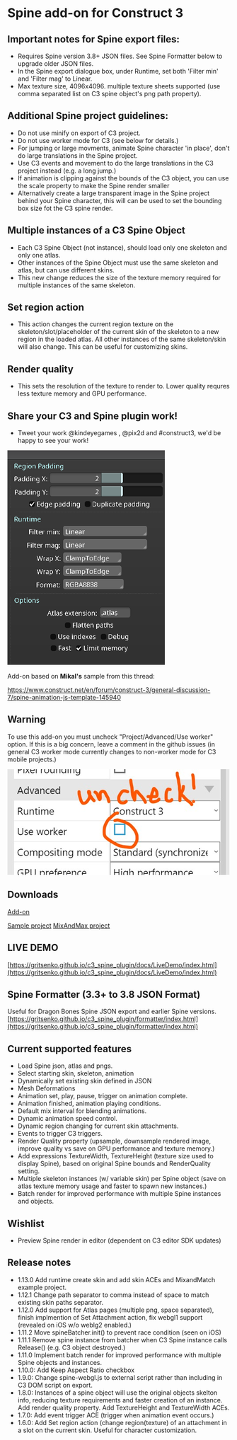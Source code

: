 # Spine add-on for Construct 3

## Important notes for Spine export files:
- Requires Spine version 3.8+ JSON files. See Spine Formatter below to upgrade older JSON files.
- In the Spine export dialogue box, under Runtime, set both 'Filter min' and 'Filter mag' to Linear.
- Max texture size, 4096x4096. multiple texture sheets supported (use comma separated list on C3 spine object's png path property).
## Additional Spine project guidelines:
- Do not use minify on export of C3 project.
- Do not use worker mode for C3 (see below for details.)
- For jumping or large movments, animate Spine character 'in place', don't do large translations in the Spine project.
- Use C3 events and movement to do the large translations in the C3 project instead (e.g. a long jump.)
- If animation is clipping against the bounds of the C3 object, you can use the scale property to make the Spine render smaller
- Alternatively create a large transparent image in the Spine project behind your Spine character, this will can be used to set the bounding box size fot the C3 spine render.
## Multiple instances of a C3 Spine Object
- Each C3 Spine Object (not instance), should load only one skeleton and only one atlas.
- Other instances of the Spine Object must use the same skeleton and atlas, but can use different skins.
- This new change reduces the size of the texture memory required for multiple instances of the same skeleton.
## Set region action
- This action changes the current region texture on the skeleton/slot/placeholder of the current skin of the skeleton to a new region in the loaded atlas. All other instances of the same skeleton/skin will also change. This can be useful for customizing skins.
## Render quality
- This sets the resolution of the texture to render to. Lower quality requres less texture memory and GPU performance.
## Share your C3 and Spine plugin work!
- Tweet your work @kindeyegames , @pix2d and #construct3, we'd be happy to see your work!

![warn](docs/images/SpineExportSettings.png "Use Runtime Filter* as Linear")

Add-on based on **Mikal's** sample from this thread: 

[https://www.construct.net/en/forum/construct-3/general-discussion-7/spine-animation-js-template-145940 ](https://www.construct.net/en/forum/construct-3/general-discussion-7/spine-animation-js-template-145940) 

## Warning

To use this add-on you must uncheck "Project/Advanced/Use worker" option. If this is a big concern, leave a comment in the github issues (in general C3 worker mode currently changes to non-worker mode for C3 mobile projects.)

![warn](docs/images/warn.jpg "Uncheck use worker")

## Downloads

[Add-on](https://github.com/gritsenko/c3_spine_plugin/releases/download/1.13.0/Spine-v1.13.0.c3addon)

[Sample project](https://github.com/gritsenko/c3_spine_plugin/releases/download/1.5.0/SpinePluginTest.c3p)
[MixAndMax project](https://github.com/gritsenko/c3_spine_plugin/releases/download/1.13.0/SpineMixandMatch.c3p)

## LIVE DEMO
[https://gritsenko.github.io/c3_spine_plugin/docs/LiveDemo/index.html](https://gritsenko.github.io/c3_spine_plugin/docs/LiveDemo/index.html)

## Spine Formatter (3.3+ to 3.8 JSON Format)
Useful for Dragon Bones Spine JSON export and earlier Spine versions.
[https://gritsenko.github.io/c3_spine_plugin/formatter/index.html](https://gritsenko.github.io/c3_spine_plugin/formatter/index.html)

## Current supported features
- Load Spine json, atlas and pngs.
- Select starting skin, skeleton, animation
- Dynamically set existing skin defined in JSON
- Mesh Deformations
- Animation set, play, pause, trigger on animation complete.
- Animation finished, animation playing conditions.
- Default mix interval for blending animations.
- Dynamic animation speed control.
- Dynamic region changing for current skin attachments.
- Events to trigger C3 triggers.
- Render Quality property (upsample, downsample rendered image, improve quality vs save on GPU performance and texture memory.)
- Add expressions TextureWidth, TextureHeight (texture size used to display Spine), based on original Spine bounds and RenderQuality setting.
- Multiple skeleton instances (w/ variable skin) per Spine object (save on atlas texture memory usage and faster to spawn new instances.)
- Batch render for improved performance with multiple Spine instances and objects.

## Wishlist
- Preview Spine render in editor (dependent on C3 editor SDK updates)
## Release notes
- 1.13.0 Add runtime create skin and add skin ACEs and MixandMatch example project.
- 1.12.1 Change path separator to comma instead of space to match existing skin paths separator.
- 1.12.0 Add support for Atlas pages (multiple png, space separated), finish implmention of Set Attachment action, fix webgl1 support (revealed on iOS w/o weblg2 enabled.)
- 1.11.2 Move spineBatcher.init() to prevent race condition (seen on iOS)
- 1.11.1 Remove spine instance from batcher when C3 Spine instance calls Release() (e.g. C3 object destroyed.)
- 1.11.0 Implement batch render for improved performance with multiple Spine objects and instances.
- 1.10.0: Add Keep Aspect Ratio checkbox
- 1.9.0: Change spine-webgl.js to external script rather than including in C3 DOM script on export.
- 1.8.0: Instances of a spine object will use the original objects skelton info, reducing texture requirements and faster creation of an instance. Add render quality property. Add TextureHeight and TextureWidth ACEs.
- 1.7.0: Add event trigger ACE (trigger when animation event occurs.)
- 1.6.0: Add Set region action (change region(texture) of an attachment in a slot on the current skin. Useful for character customization.
